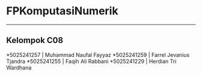 # FPKomputasiNumerik
---
## Kelompok C08
*5025241257 | Muhammad Naufal Fayyaz
*5025241259 | Farrel Jevanius Tjandra
*5025241255 | Faqih Ali Rabbani
*5025241229 | Herdian Tri Wardhana
